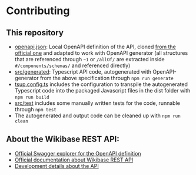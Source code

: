# Contributing

## This repository

- [openapi.json](openapi.json): Local OpenAPI definition of the API, cloned [from the official one](https://www.wikidata.org/w/rest.php/wikibase/v1/openapi.json) and adapted to work with OpenAPI generator (all structures that are referenced through `~1` or `/allOf/` are extracted inside `#/components/schemas/` and referenced directly)
- [src/generated](src/generated): Typescript API code, autogenerated with OpenAPI-generator from the above specification through `npm run generate`
- [tsup.config.ts](tsup.config.ts) includes the configuration to transpile the autogenerated Typescript code into the packaged Javascript files in the dist folder with `npm run build`
- [src/test](src/test) includes some manually written tests for the code, runnable through `npm test`
- The autogenerated and output code can be cleaned up with `npm run clean`

## About the Wikibase REST API:

- [Official Swagger explorer for the OpenAPI definition](https://doc.wikimedia.org/Wikibase/master/js/rest-api/)
- [Official documentation about Wikibase REST API](https://www.wikidata.org/wiki/Wikidata:REST_API)
- [Development details about the API](https://doc.wikimedia.org/Wikibase/master/php/repo_rest-api_README.html)